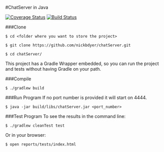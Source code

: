 #ChatServer in Java

[![Coverage Status](https://coveralls.io/repos/github/nickbdyer/chatServer/badge.svg)](https://coveralls.io/github/nickbdyer/chatServer) [![Build Status](https://travis-ci.org/nickbdyer/chatServer.svg?branch=master)](https://travis-ci.org/nickbdyer/chatServer)

###Clone

```shell
$ cd <folder where you want to store the project>

$ git clone https://github.com/nickbdyer/chatServer.git

$ cd chatServer/
```

This project has a Gradle Wrapper embedded, so you can run the project and tests without having Gradle on your path.

###Compile
```shell
$ ./gradlew build
```

###Run Program
If no port number is provided it will start on 4444.
```shell
$ java -jar build/libs/chatServer.jar <port_number>
```

###Test Program
To see the results in the command line:
```shell
$ ./gradlew cleanTest test
```
Or in your browser:
```shell
$ open reports/tests/index.html
```

